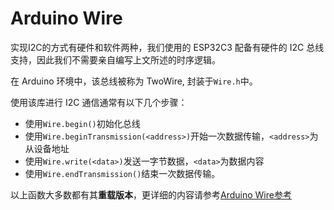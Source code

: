 # Arduino Wire

实现I2C的方式有硬件和软件两种，我们使用的 ESP32C3 配备有硬件的 I2C 总线支持，因此我们不需要亲自编写上文所述的时序逻辑。

在 Arduino 环境中，该总线被称为 TwoWire, 封装于`Wire.h`中。

使用该库进行 I2C 通信通常有以下几个步骤：

- 使用`Wire.begin()`初始化总线
- 使用`Wire.beginTransmission(<address>)`开始一次数据传输，`<address>`为从设备地址
- 使用`Wire.write(<data>)`发送一字节数据，`<data>`为数据内容
- 使用`Wire.endTransmission()`结束一次数据传输。

以上函数大多数都有其**重载版本**，更详细的内容请参考[Arduino Wire参考](https://www.arduino.cc/reference/en/language/functions/communication/wire/)
